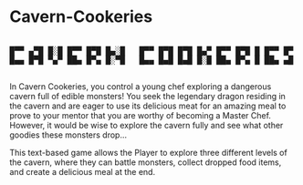 # Cavern-Cookeries


<pre>

█▀▀ ▄▀█ █░█ █▀▀ █▀█ █▄░█   █▀▀ █▀█ █▀█ █▄▀ █▀▀ █▀█ █ █▀▀ █▀
█▄▄ █▀█ ▀▄▀ ██▄ █▀▄ █░▀█   █▄▄ █▄█ █▄█ █░█ ██▄ █▀▄ █ ██▄ ▄█

</pre>

In Cavern Cookeries, you control a young chef exploring a dangerous cavern full of edible monsters! You seek the legendary dragon residing in the cavern and are eager to use its delicious meat for an amazing meal to prove to your mentor that you are worthy of becoming a Master Chef. However, it would be wise to explore the cavern fully and see what other goodies these monsters drop...

This text-based game allows the Player to explore three different levels of the cavern, where they can battle monsters, collect dropped food items, and create a delicious meal at the end.

